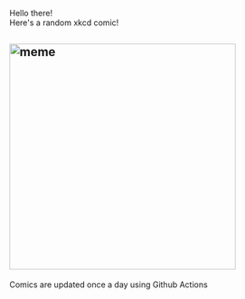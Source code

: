 Hello there! <br>Here's a random xkcd comic!<br>
## <img src="https://imgs.xkcd.com/comics/secret_worlds.jpg" alt="meme" width="400"/><br>
Comics are updated once a day using Github Actions